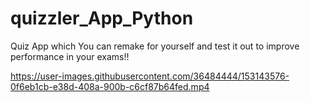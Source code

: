 # quizzler_App_Python

Quiz App which You can remake for yourself and test it out to improve performance in  your exams!!


https://user-images.githubusercontent.com/36484444/153143576-0f6eb1cb-e38d-408a-900b-c6cf87b64fed.mp4

